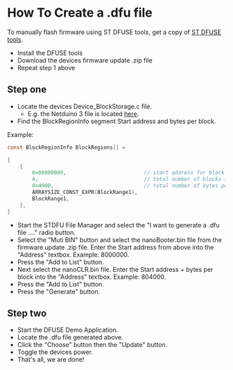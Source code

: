# How To Create a .dfu file

To manually flash firmware using ST DFUSE tools, get a copy of [ST DFUSE tools](https://www.st.com/en/development-tools/stsw-stm32080.html).

- Install the DFUSE tools
- Download the devices firmware update .zip file
- Repeat step 1 above

## Step one

- Locate the devices Device_BlockStorage.c file.
  - E.g. the Netduino 3 file is located [here](https://github.com/nanoframework/nf-interpreter/blob/develop/targets/CMSIS-OS/ChibiOS/NETDUINO3_WIFI/common/Device_BlockStorage.c).
- Find the BlockRegionInfo segment Start address and bytes per block.

Example:

```c
const BlockRegionInfo BlockRegions[] =

{
    {
        0x08000000,                         // start address for block region
        4,                                  // total number of blocks in this region
        0x4000,                             // total number of bytes per block
        ARRAYSIZE_CONST_EXPR(BlockRange1),
        BlockRange1,
    },
}
```

- Start the STDFU File Manager and select the "I want to generate a .dfu file ...." radio button.
- Select the "Muti BIN" button and select the nanoBooter.bin file from the firmware update .zip file. Enter the Start address from above into the "Address" textbox. Example: 8000000.
- Press the "Add to List" button.
- Next select the nanoCLR.bin file. Enter the Start address + bytes per block into the "Address" textbox. Example: 804000.
- Press the "Add to List" button.
- Press the "Generate" button.

## Step two

- Start the DFUSE Demo Application.
- Locate the .dfu file generated above.
- Click the "Choose" button then  the "Update" button.
- Toggle the devices power.
- That's all, we are done!
